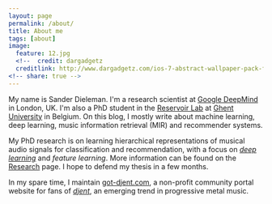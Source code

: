 ```yaml
---
layout: page
permalink: /about/
title: About me
tags: [about]
image:
  feature: 12.jpg
  <!--  credit: dargadgetz
  creditlink: http://www.dargadgetz.com/ios-7-abstract-wallpaper-pack-for-iphone-5-and-ipod-touch-retina/ -->
<!-- share: true -->
---
```


My name is Sander Dieleman. I'm a research scientist at [Google DeepMind](http://deepmind.com/) in London, UK. I'm also a PhD student in the [Reservoir Lab](http://reslab.elis.ugent.be/) at [Ghent University](http://www.ugent.be/) in Belgium. On this blog, I mostly write about machine learning, deep learning, music information retrieval (MIR) and recommender systems.

My PhD research is on learning hierarchical representations of musical audio signals for classification and recommendation, with a focus on *[deep learning](http://en.wikipedia.org/wiki/Deep_learning)* and *feature learning*. More information can be found on the [Research](/research) page. I hope to defend my thesis in a few months.

In my spare time, I maintain [got-djent.com](http://got-djent.com/), a non-profit community portal website for fans of *[djent](http://en.wikipedia.org/wiki/Djent)*, an emerging trend in progressive metal music.



<!-- 
## What HPSTR brings to the table:

* Responsive templates for post, page, and post index `_layouts`. Looks great on mobile, tablet, and desktop devices.
* Gracefully degrads in older browsers. Compatible with Internet Explorer 8+ and all modern browsers.  
* Modern and minimal design.
* Sweet animated menu.
* Background image support.
* Readable typography to make your words shine.
* Support for large images to call out your favorite posts.
* Comments powered by [Disqus](http://disqus.com) if you choose to enable.
* Simple and clear permalink structure[^1].
* [Open Graph](https://developers.facebook.com/docs/opengraph/) and [Twitter Cards](https://dev.twitter.com/docs/cards) support for a better social sharing experience.
* Simple [custom 404 page]({{ site.url }}/404.html) to get you started.
* Stylesheets for Pygments and Coderay [syntax highlighting]({{ site.url }}/code-highlighting-post/) to make your code examples look snazzy
* [Grunt](http://gruntjs.com) build script for easy theme development

<div markdown="0"><a href="{{ site.url }}/theme-setup" class="btn btn-info">Install the Theme</a></div>

[^1]: Example: *domain.com/category-name/post-title* -->